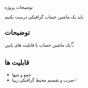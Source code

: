 توضیحات پروژه

باید یک ماشین حساب گرافیکی درست بکنیم

## توضیحات

یک ماشین حساب با قابلیت های پایین👇

## قابلیت ها

- جمع و منها
- ضرب و تقسیم
  محیط گرافیکی زیبا✅


